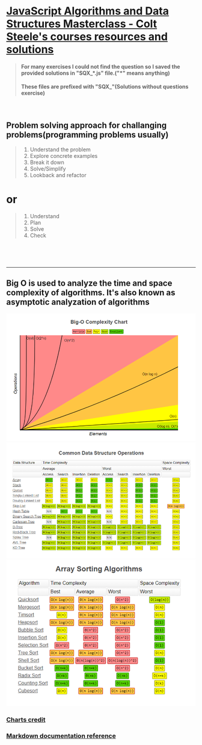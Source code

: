 # [JavaScript Algorithms and Data Structures Masterclass - Colt Steele's courses resources and solutions](https://www.udemy.com/course/js-algorithms-and-data-structures-masterclass/)


>#### For many exercises I could not find the question so I saved the provided solutions in "SQX\_\*.js" file.("\*" means anything)
>#### These files are prefixed with "SQX_"(Solutions without questions exercise)

&nbsp;

## Problem solving approach for challanging problems(programming problems usually)

>1. Understand the problem
>2. Explore concrete examples
>3. Break it down
>4. Solve/Simplify
>5. Lookback and refactor
# or 

>1. Understand
>2. Plan
>3. Solve
>4. Check

&nbsp;

&nbsp;

___

## Big O is used to analyze the time and space complexity of algorithms. It's also known as asymptotic analyzation of algorithms

![Runtime compared with Big O notations.](media/images/big_O_chart.PNG)
![big_O_for_data_structures.PNG](media/images/big_O_for_data_structures.PNG)
![big_O_of_sorting_algorithms.PNG](media/images/big_O_of_sorting_algorithms.PNG)

### [Charts credit](https://www.bigocheatsheet.com/)
### [Markdown documentation reference](https://www.markdownguide.org/extended-syntax/)
